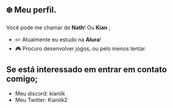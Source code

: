 ## **❄️ Meu perfil.**
Você pode me chamar de **Nath**! Ou **Kian**  ;
- ✏️ Atualmente eu estudo na **Alura**!
- 🎮 Procuro desenvolver jogos, ou pelo menos tentar. 

## **Se está interessado em entrar em contato comigo;**

- Meu discord: kianilk
- Meu Twitter: Kianilk2

<!---
Kianilkk/Kianilkk is a ✨ special ✨ repository because its `README.md` (this file) appears on your GitHub profile.
You can click the Preview link to take a look at your changes.
--->
